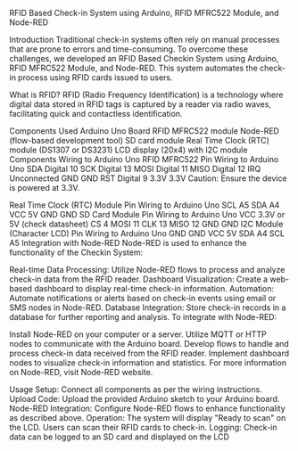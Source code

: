 RFID Based Check-in System using Arduino, RFID MFRC522 Module, and Node-RED

Introduction
Traditional check-in systems often rely on manual processes that are prone to errors and time-consuming. To overcome these challenges, we developed an RFID Based Checkin System using Arduino, RFID MFRC522 Module, and Node-RED. This system automates the check-in process using RFID cards issued to users.

What is RFID?
RFID (Radio Frequency Identification) is a technology where digital data stored in RFID tags is captured by a reader via radio waves, facilitating quick and contactless identification.

Components Used
Arduino Uno Board
RFID MFRC522 module
Node-RED (flow-based development tool)
SD card module
Real Time Clock (RTC) module (DS1307 or DS3231)
LCD display (20x4) with I2C module
Components Wiring to Arduino Uno
RFID MFRC522
Pin	Wiring to Arduino Uno
SDA	Digital 10
SCK	Digital 13
MOSI	Digital 11
MISO	Digital 12
IRQ	Unconnected
GND	GND
RST	Digital 9
3.3V	3.3V
Caution: Ensure the device is powered at 3.3V.

Real Time Clock (RTC) Module
Pin	Wiring to Arduino Uno
SCL	A5
SDA	A4
VCC	5V
GND	GND
SD Card Module
Pin	Wiring to Arduino Uno
VCC	3.3V or 5V (check datasheet)
CS	4
MOSI	11
CLK	13
MISO	12
GND	GND
I2C Module (Character LCD)
Pin	Wiring to Arduino Uno
GND	GND
VCC	5V
SDA	A4
SCL	A5
Integration with Node-RED
Node-RED is used to enhance the functionality of the Checkin System:

Real-time Data Processing: Utilize Node-RED flows to process and analyze check-in data from the RFID reader.
Dashboard Visualization: Create a web-based dashboard to display real-time check-in information.
Automation: Automate notifications or alerts based on check-in events using email or SMS nodes in Node-RED.
Database Integration: Store check-in records in a database for further reporting and analysis.
To integrate with Node-RED:

Install Node-RED on your computer or a server.
Utilize MQTT or HTTP nodes to communicate with the Arduino board.
Develop flows to handle and process check-in data received from the RFID reader.
Implement dashboard nodes to visualize check-in information and statistics.
For more information on Node-RED, visit Node-RED website.

Usage
Setup: Connect all components as per the wiring instructions.
Upload Code: Upload the provided Arduino sketch to your Arduino board.
Node-RED Integration: Configure Node-RED flows to enhance functionality as described above.
Operation: The system will display "Ready to scan" on the LCD. Users can scan their RFID cards to check-in.
Logging: Check-in data can be logged to an SD card and displayed on the LCD